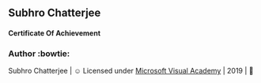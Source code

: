 ## Subhro Chatterjee

#### Certificate Of Achievement 

### Author :bowtie:
Subhro Chatterjee | :relaxed: Licensed under [Microsoft Visual Academy](https://mva.microsoft.com) | 2019 | :pray:



